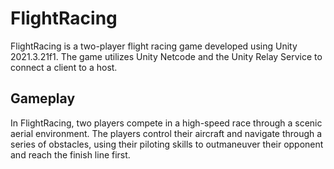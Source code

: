 # FlightRacing
FlightRacing is a two-player flight racing game developed using Unity 2021.3.21f1. The game utilizes Unity Netcode and the Unity Relay Service to connect a client to a host.

## Gameplay
In FlightRacing, two players compete in a high-speed race through a scenic aerial environment. The players control their aircraft and navigate through a series of obstacles, using their piloting skills to outmaneuver their opponent and reach the finish line first.
